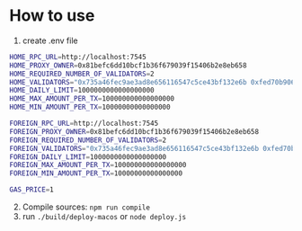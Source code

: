 # How to use
1. create .env file
```bash
HOME_RPC_URL=http://localhost:7545
HOME_PROXY_OWNER=0x81befc6dd10bcf1b36f679039f15406b2e8eb658
HOME_REQUIRED_NUMBER_OF_VALIDATORS=2
HOME_VALIDATORS="0x735a46fec9ae3ad8e656116547c5ce43bf132e6b 0xfed70b906b5b0054cc45e483135a72f69355c488"
HOME_DAILY_LIMIT=1000000000000000000
HOME_MAX_AMOUNT_PER_TX=100000000000000000
HOME_MIN_AMOUNT_PER_TX=10000000000000000

FOREIGN_RPC_URL=http://localhost:7545
FOREIGN_PROXY_OWNER=0x81befc6dd10bcf1b36f679039f15406b2e8eb658
FOREIGN_REQUIRED_NUMBER_OF_VALIDATORS=2
FOREIGN_VALIDATORS="0x735a46fec9ae3ad8e656116547c5ce43bf132e6b 0xfed70b906b5b0054cc45e483135a72f69355c488"
FOREIGN_DAILY_LIMIT=1000000000000000000
FOREIGN_MAX_AMOUNT_PER_TX=100000000000000000
FOREIGN_MIN_AMOUNT_PER_TX=10000000000000000

GAS_PRICE=1

```
2. Compile sources: `npm run compile`
3. run `./build/deploy-macos` or `node deploy.js`




